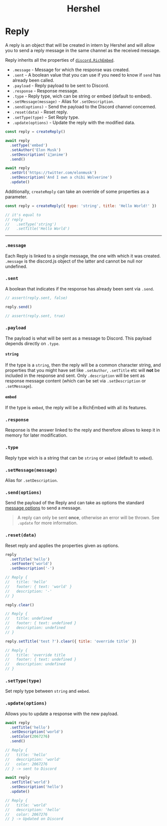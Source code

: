 <h1 align="center">Hershel</h1>

# Reply

A reply is an object that will be created in intern by Hershel and will allow you to send a reply message in the same channel as the received message.

Reply inherits all the properties of [`discord.RichEmbed`](https://discord.js.org/#/docs/main/stable/class/RichEmbed).

- `.message` - Message for which the response was created.
- `.sent` - A boolean value that you can use if you need to know if `send` has already been called.
- `.payload` - Reply payload to be sent to Discord.
- `.response` - Response message.
- `.type` - Reply type, wich can be string or embed (default to embed).
- `.setMessage(message)` - Alias for `.setDescription`.
- `.send(options)` - Send the payload to the Discord channel concerned.
- `.reset(data)` - Reset reply.
- `.setType(type)` - Set Reply type.
- `.update(options)` - Update the reply with the modified data.

```js
const reply = createReply()

await reply
  .setType('embed')
  .setAuthor('Elon Musk')
  .setDescription('i🖤anime')
  .send()

await reply
  .setUrl('https://twitter.com/elonmusk')
  .setDescription('And I own a chibi Wolverine')
  .update()
```

Additionally, `createReply` can take an override of some properties as a parameter.

```js
const reply = createReply({ type: 'string', title: 'Hello World!' })

// it's equal to
// reply
//   .setType('string')
//   .setTitle('Hello World')
```

---

### `.message`

Each Reply is linked to a single message, the one with which it was created. `.message` is the discord.js object of the latter and cannot be null nor undefined.

### `.sent`

A boolean that indicates if the response has already been sent via `.send`.

```js
// assert(reply.sent, false)

reply.send()

// assert(reply.sent, true)
```

### `.payload`

The payload is what will be sent as a message to Discord. This payload depends directly on `.type`.

#### `string`

If the type is a `string`, then the reply will be a common character string, and properties that you might have set like `.setAuthor`, `.setTitle` etc will **not** be included in the response and sent. Only `.description` will be sent as response message content (which can be set via `.setDescription` or `.setMessage`).

#### `embed`

If the type is `embed`, the reply will be a RichEmbed with all its features.

### `.response`

Response is the answer linked to the reply and therefore allows to keep it in memory for later modification.

### `.type`

Reply type wich is a string that can be `string` or `embed` (default to `embed`).

### `.setMessage(message)`

Alias for `.setDescription`.

### `.send(options)`

Send the payload of the Reply and can take as options the standard [message options](https://discord.js.org/#/docs/main/stable/typedef/MessageOptions) to send a message.

> A reply can only be sent **once**, otherwise an error will be thrown. See `.update` for more information.

### `.reset(data)`

Reset reply and applies the properties given as options.

```js
reply
  .setTitle('hello')
  .setFooter('world')
  .setDescription('-')

// Reply {
//   title: 'hello'
//   footer: { text: 'world' }
//   description: '-'
// }

reply.clear()

// Reply {
//   title: undefined
//   footer: { text: undefined }
//   description: undefined
// }

reply.setTitle('test ?').clear({ title: 'override title' })

// Reply {
//   title: 'override title
//   footer: { text: undefined }
//   description: undefined
// }
```

### `.setType(type)`

Set reply type between `string` and `embed`.

### `.update(options)`

Allows you to update a response with the new payload.

```js
await reply
  .setTitle('hello')
  .setDescription('world')
  .setColor(2067276)
  .send()

// Reply {
//   title: 'hello'
//   description: 'world'
//   color: 2067276
// } -> sent to Discord

await reply
  .setTitle('world')
  .setDescription('hello')
  .update()

// Reply {
//   title: 'world'
//   description: 'hello'
//   color: 2067276
// } -> Updated on Discord
```
